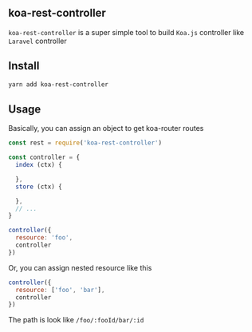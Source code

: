 koa-rest-controller
---

`koa-rest-controller` is a super simple tool to build `Koa.js` controller like `Laravel` controller

## Install
```bash
yarn add koa-rest-controller
```

## Usage
Basically, you can assign an object to get koa-router routes

```js
const rest = require('koa-rest-controller')

const controller = {
  index (ctx) {

  },
  store (ctx) {

  },
  // ...
}

controller({
  resource: 'foo',
  controller
})
```

Or, you can assign nested resource like this
```js
controller({
  resource: ['foo', 'bar'],
  controller
})
```

The path is look like `/foo/:fooId/bar/:id`
